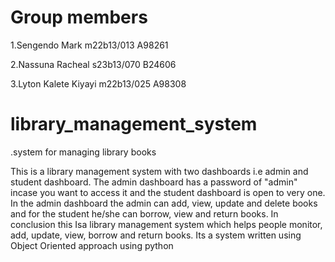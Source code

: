 # Group members

1.Sengendo Mark m22b13/013 A98261

2.Nassuna Racheal s23b13/070 B24606

3.Lyton Kalete Kiyayi m22b13/025 A98308


# library_management_system
.system for managing library books


This is a library management system with two dashboards i.e admin and student dashboard. The admin dashboard has a password of "admin" incase you want to access it and the student dashboard is open to very one. In the admin dashboard the admin can 
add, view, update and delete books and for the student he/she can borrow, view and return books. In conclusion this Isa library management system which helps people monitor, add, update, view, borrow and return books. Its a system written using
Object Oriented approach using python

